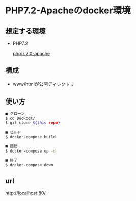 # PHP7.2-Apacheのdocker環境

## 想定する環境

- PHP7.2

  [php:7.2.0-apache](https://hub.docker.com/layers/library/php/7.2-apache/images/sha256-25417b6c9c2e1a52b551ba89087f4d07c216f58784773c9e7a1710a1f6e2b4a1?context=explore)

## 構成

- www/htmlが公開ディレクトリ

## 使い方

```bash
■ クローン
$ cd DocRoot/
$ git clone ${this repo}

■ ビルド
$ docker-compose build

■ 起動
$ docker-compose up -d

■ 終了
$ docker-compose down
```

## url

[http://localhost:80/](http://localhost:80/)

